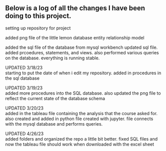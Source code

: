 Below is a log of all the changes I have been doing to this project. 
-------------------------------------------------------------------------------------------------------------------------------------

setting up repository for project <br />

added png file of the little lemon database entity relationship model<br />

added the sql file of the database from mysql workbench
updated sql file. added prcoedures, statements, and views. also performed various queries on the database. everything is running stable. <br />


UPDATED 3/18/23 <br />
starting to put the date of when i edit my repository. added in procedures in the sql database <br />


UPDATED 3/19/23 <br />
added more procedures into the SQL database. also updated the png file to reflect the current state of the database schema <br />

UPDATED 3/20/23 <br />
added in the tableau file containing the analysis that the course asked for. also created and added in python file created with jupyter. file connects with the mysql database and performs queries. 


UPDATED 4/26/23 <br />
added folders and organized the repo a little bit better. fixed SQL files and now the tableau file should work when downloaded with the excel sheet